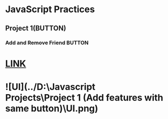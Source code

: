 # JavaScript Practices
## Project 1(BUTTON) 
### Add and Remove Friend BUTTON
# [LINK](https://endearing-florentine-64c095.netlify.app/)
# ![UI](../D:\Javascript Projects\Project 1 (Add features with same button)\UI.png)
